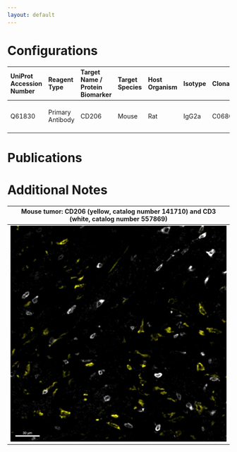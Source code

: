 ```yaml
---
layout: default
---
```


# Configurations

| UniProt Accession Number   | Reagent Type     | Target Name / Protein Biomarker   | Target Species   | Host Organism   | Isotype   | Clonality   | Vendor    |   Catalog Number | Conjugate   | RRID       | Availability   | Method        | Tissue Preservation               | Target Tissue                    | Tissue State   | Detergent         | Antigen Retrieval Conditions   | Dye Inactivation Conditions   | Recommend   | Agree                                                        | Disagree   | Contributor                                                  | Notes   |
|:---------------------------|:-----------------|:----------------------------------|:-----------------|:----------------|:----------|:------------|:----------|-----------------:|:------------|:-----------|:---------------|:--------------|:----------------------------------|:---------------------------------|:---------------|:------------------|:-------------------------------|:------------------------------|:------------|:-------------------------------------------------------------|:-----------|:-------------------------------------------------------------|:--------|
| Q61830                     | Primary Antibody | CD206                             | Mouse            | Rat             | IgG2a     | C068C2      | BioLegend |           141710 | AF488       | AB_2562232 | Stock          | IBEX2D Manual | 1:4 Cytofix/Cytoperm Fixed Frozen | Pancreatic Ductal Adenocarcinoma | Tumor          | 0.3% Triton-X-100 | NA                             | 1 mg/ml LiBH4 15 minutes      | Yes         | [0009-0007-0646-7946](https://orcid.org/0009-0007-0646-7946) | NA         | [0009-0007-0646-7946](https://orcid.org/0009-0007-0646-7946) |         |

# Publications



# Additional Notes

<a name="notes"></a>


| Mouse tumor: CD206 (yellow, catalog number 141710) and CD3 (white, catalog number 557869) |
|:-------:|
| ![](Mouse_tumor_CD206_141710_CD3_557869.jpg) |
